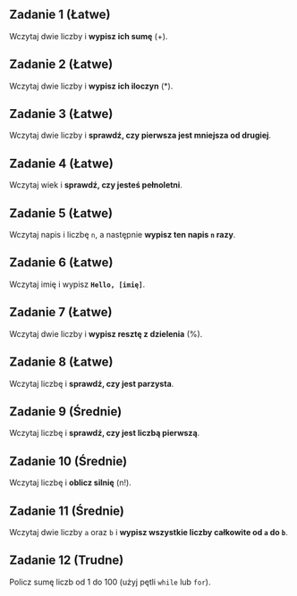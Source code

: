 ## Zadanie 1 (Łatwe)

Wczytaj dwie liczby i **wypisz ich sumę** (+).

## Zadanie 2 (Łatwe)

Wczytaj dwie liczby i **wypisz ich iloczyn** (\*).

## Zadanie 3 (Łatwe)

Wczytaj dwie liczby i **sprawdź, czy pierwsza jest mniejsza od drugiej**.

## Zadanie 4 (Łatwe)

Wczytaj wiek i **sprawdź, czy jesteś pełnoletni**.

## Zadanie 5 (Łatwe)

Wczytaj napis i liczbę `n`, a następnie **wypisz ten napis `n` razy**.

## Zadanie 6 (Łatwe)

Wczytaj imię i wypisz **`Hello, [imię]`**.

## Zadanie 7 (Łatwe)

Wczytaj dwie liczby i **wypisz resztę z dzielenia** (%).

## Zadanie 8 (Łatwe)

Wczytaj liczbę i **sprawdź, czy jest parzysta**.

## Zadanie 9 (Średnie)

Wczytaj liczbę i **sprawdź, czy jest liczbą pierwszą**.

## Zadanie 10 (Średnie)

Wczytaj liczbę i **oblicz silnię** (n!).

## Zadanie 11 (Średnie)

Wczytaj dwie liczby `a` oraz `b` i **wypisz wszystkie liczby całkowite od `a` do `b`**.

## Zadanie 12 (Trudne)

Policz sumę liczb od 1 do 100 (użyj pętli `while` lub `for`).
